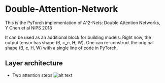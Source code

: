 # Double-Attention-Network
This is the PyTorch implementation of A^2-Nets: Double Attention Networks, Y Chen et al NIPS 2018

It can be used as an additional block for building models. Right now, the output tensor has shape (B, c_n, H, W). One can
re-construct the original shape (B, c, H, W) with a single line of code in PyTorch.

## Layer architecture
- Two attention steps
![alt text](https://github.com/nguyenvo09/Double-Attention-Network/blob/master/images/model.png)


